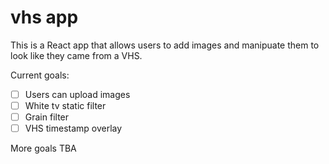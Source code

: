 # vhs app

This is a React app that allows users to add images and manipuate them to look like they came from a VHS.

Current goals:

- [ ] Users can upload images
- [ ] White tv static filter
- [ ] Grain filter
- [ ] VHS timestamp overlay

More goals TBA
